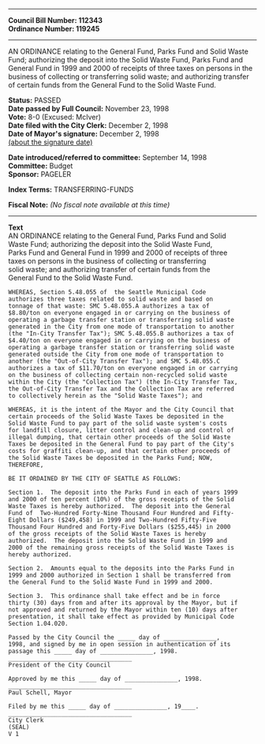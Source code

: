 * * * * *  
  
**Council Bill Number: [](#h0)[](#h2)112343**   
**Ordinance Number: 119245**  
  
* * * * *  
  
AN ORDINANCE relating to the General Fund, Parks Fund and Solid Waste Fund; authorizing the deposit into the Solid Waste Fund, Parks Fund and General Fund in 1999 and 2000 of receipts of three taxes on persons in the business of collecting or transferring solid waste; and authorizing transfer of certain funds from the General Fund to the Solid Waste Fund.  
  
**Status:** PASSED   
**Date passed by Full Council:** November 23, 1998   
**Vote:** 8-0 (Excused: McIver)   
**Date filed with the City Clerk:** December 2, 1998   
**Date of Mayor's signature:** December 2, 1998   
[(about the signature date)](/~public/approvaldate.htm)   
  
  
**Date introduced/referred to committee:** September 14, 1998   
**Committee:** Budget   
**Sponsor:** PAGELER   
  
**Index Terms:** TRANSFERRING-FUNDS  
  
**Fiscal Note:** *(No fiscal note available at this time)*  
  
* * * * *  
  
**Text**  
    AN ORDINANCE relating to the General Fund, Parks Fund and Solid  
    Waste Fund; authorizing the deposit into the Solid Waste Fund,  
    Parks Fund and General Fund in 1999 and 2000 of receipts of three  
    taxes on persons in the business of collecting or transferring  
    solid waste; and authorizing transfer of certain funds from the  
    General Fund to the Solid Waste Fund.  
  
    WHEREAS, Section 5.48.055 of  the Seattle Municipal Code  
    authorizes three taxes related to solid waste and based on  
    tonnage of that waste: SMC 5.48.055.A authorizes a tax of  
    $8.80/ton on everyone engaged in or carrying on the business of  
    operating a garbage transfer station or transferring solid waste  
    generated in the City from one mode of transportation to another  
    (the "In-City Transfer Tax"); SMC 5.48.055.B authorizes a tax of  
    $4.40/ton on everyone engaged in or carrying on the business of  
    operating a garbage transfer station or transferring solid waste  
    generated outside the City from one mode of transportation to  
    another (the "Out-of-City Transfer Tax"); and SMC 5.48.055.C  
    authorizes a tax of $11.70/ton on everyone engaged in or carrying  
    on the business of collecting certain non-recycled solid waste  
    within the City (the "Collection Tax") (the In-City Transfer Tax,  
    the Out-of-City Transfer Tax and the Collection Tax are referred  
    to collectively herein as the "Solid Waste Taxes"); and  
  
    WHEREAS, it is the intent of the Mayor and the City Council that  
    certain proceeds of the Solid Waste Taxes be deposited in the  
    Solid Waste Fund to pay part of the solid waste system's costs  
    for landfill closure, litter control and clean-up and control of  
    illegal dumping, that certain other proceeds of the Solid Waste  
    Taxes be deposited in the General Fund to pay part of the City's  
    costs for graffiti clean-up, and that certain other proceeds of  
    the Solid Waste Taxes be deposited in the Parks Fund; NOW,  
    THEREFORE,  
  
    BE IT ORDAINED BY THE CITY OF SEATTLE AS FOLLOWS:  
  
    Section 1.  The deposit into the Parks Fund in each of years 1999  
    and 2000 of ten percent (10%) of the gross receipts of the Solid  
    Waste Taxes is hereby authorized.  The deposit into the General  
    Fund of  Two-Hundred Forty-Nine Thousand Four Hundred and Fifty-  
    Eight Dollars ($249,458) in 1999 and Two-Hundred Fifty-Five  
    Thousand Four Hundred and Forty-Five Dollars ($255,445) in 2000  
    of the gross receipts of the Solid Waste Taxes is hereby  
    authorized.  The deposit into the Solid Waste Fund in 1999 and  
    2000 of the remaining gross receipts of the Solid Waste Taxes is  
    hereby authorized.  
  
    Section 2.  Amounts equal to the deposits into the Parks Fund in  
    1999 and 2000 authorized in Section 1 shall be transferred from  
    the General Fund to the Solid Waste Fund in 1999 and 2000.  
  
    Section 3.  This ordinance shall take effect and be in force  
    thirty (30) days from and after its approval by the Mayor, but if  
    not approved and returned by the Mayor within ten (10) days after  
    presentation, it shall take effect as provided by Municipal Code  
    Section 1.04.020.  
  
    Passed by the City Council the _____ day of _______________,  
    1998, and signed by me in open session in authentication of its  
    passage this _____ day of _______________, 1998.  
    ___________________________________  
    President of the City Council  
  
    Approved by me this _____ day of _______________, 1998.  
    ___________________________________  
    Paul Schell, Mayor  
  
    Filed by me this _____ day of _______________, 19____.  
    ___________________________________  
    City Clerk  
    (SEAL)  
    V 1  
